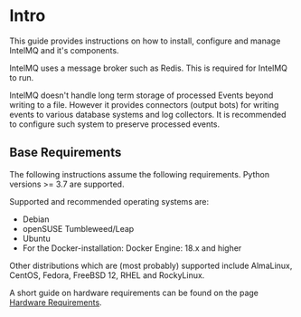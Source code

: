 <!-- comment
   SPDX-FileCopyrightText: 2015-2023 Sebastian Wagner, Filip Pokorný
   SPDX-License-Identifier: AGPL-3.0-or-later
-->


# Intro

This guide provides instructions on how to install, configure and manage IntelMQ and it's components.

IntelMQ uses a message broker such as Redis. This is required for IntelMQ to run.

IntelMQ doesn't handle long term storage of processed Events beyond writing to a file. However it provides connectors (output bots) for writing events to various database systems and log collectors. It is recommended to configure such
system to preserve processed events.

## Base Requirements

The following instructions assume the following requirements. Python versions >= 3.7 are supported.

Supported and recommended operating systems are:

- Debian
- openSUSE Tumbleweed/Leap
- Ubuntu
- For the Docker-installation: Docker Engine: 18.x and higher

Other distributions which are (most probably) supported include AlmaLinux, CentOS, Fedora, FreeBSD 12, RHEL and RockyLinux.

A short guide on hardware requirements can be found on the page
[Hardware Requirements](hardware-requirements.md).
